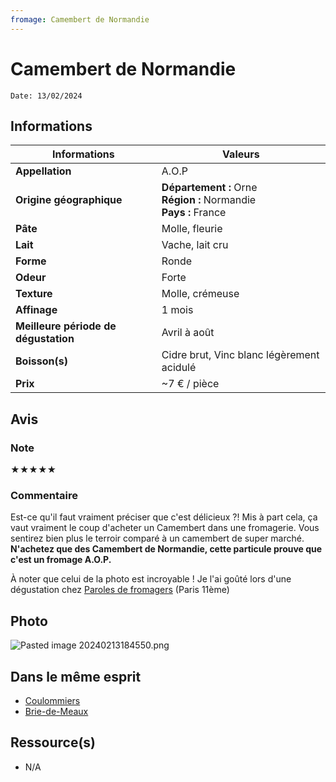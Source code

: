 ```yaml
---
fromage: Camembert de Normandie
---
```

# Camembert de Normandie
```
Date: 13/02/2024
```
## Informations

| Informations | Valeurs |
| ---- | ---- |
| **Appellation** | A.O.P |
| **Origine géographique** | **Département :** Orne<br>**Région :** Normandie<br>**Pays :** France  |
| **Pâte** | Molle, fleurie |
| **Lait** | Vache, lait cru |
| **Forme** | Ronde |
| **Odeur** | Forte |
| **Texture** | Molle, crémeuse |
| **Affinage** | 1 mois |
| **Meilleure période de dégustation** | Avril à août |
| **Boisson(s)** | Cidre brut, Vinc blanc légèrement acidulé |
| **Prix** | ~7 € / pièce |

## Avis
### Note
★★★★★

### Commentaire
Est-ce qu'il faut vraiment préciser que c'est délicieux ?! Mis à part cela, ça vaut vraiment le coup d'acheter un Camembert dans une fromagerie. Vous sentirez bien plus le terroir comparé à un camembert de super marché. 
**N'achetez que des Camembert de Normandie, cette particule prouve que c'est un fromage A.O.P.**

À noter que celui de la photo est incroyable ! Je l'ai goûté lors d'une dégustation chez [Paroles de fromagers](https://parolesdefromagers.com/) (Paris 11ème)

## Photo
![Pasted image 20240213184550.png](./M%C3%A9dias/Pasted%20image%2020240213184550.png)

## Dans le même esprit
* [Coulommiers](./Coulommiers.md)
* [Brie-de-Meaux](./Brie-de-Meaux.md)

## Ressource(s)
* N/A